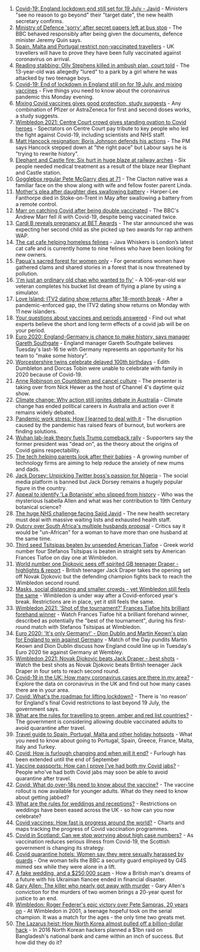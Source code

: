 1. [Covid-19: England lockdown end still set for 19 July - Javid](https://www.bbc.co.uk/news/uk-57643694) - Ministers "see no reason to go beyond" their "target date", the new health secretary confirms.
2. [Ministry of Defence 'sorry' after secret papers left at bus stop](https://www.bbc.co.uk/news/uk-57642108) - The BBC behaved responsibly after being given the documents, defence minister Jeremy Quin says.
3. [Spain, Malta and Portugal restrict non-vaccinated travellers](https://www.bbc.co.uk/news/business-57634932) - UK travellers will have to prove they have been fully vaccinated against coronavirus on arrival.
4. [Reading stabbing: Olly Stephens killed in ambush plan, court told](https://www.bbc.co.uk/news/uk-england-berkshire-57637451) - The 13-year-old was allegedly "lured" to a park by a girl where he was attacked by two teenage boys.
5. [Covid-19: End of lockdown in England still on for 19 July, and mixing vaccines](https://www.bbc.co.uk/news/uk-57640977) - Five things you need to know about the coronavirus pandemic this Monday evening.
6. [Mixing Covid vaccines gives good protection, study suggests](https://www.bbc.co.uk/news/health-57636356) - Any combination of Pfizer or AstraZeneca for first and second doses works, a study suggests.
7. [Wimbledon 2021: Centre Court crowd gives standing ovation to Covid heroes](https://www.bbc.co.uk/sport/av/tennis/57642853) - Spectators on Centre Court pay tribute to key people who led the fight against Covid-19, including scientists and NHS staff.
8. [Matt Hancock resignation: Boris Johnson defends his actions](https://www.bbc.co.uk/news/uk-politics-57641097) - The PM says Hancock stepped down at "the right pace" but Labour says he is "trying to rewrite history".
9. [Elephant and Castle fire: Six hurt in huge blaze at railway arches](https://www.bbc.co.uk/news/uk-england-london-57642027) - Six people needed medical treatment as a result of the blaze near Elephant and Castle station.
10. [Gogglebox regular Pete McGarry dies at 71](https://www.bbc.co.uk/news/entertainment-arts-57641487) - The Clacton native was a familiar face on the show along with wife and fellow foster parent Linda.
11. [Mother's plea after daughter dies swallowing battery](https://www.bbc.co.uk/news/uk-57614838) - Harper-Lee Fanthorpe died in Stoke-on-Trent in May after swallowing a battery from a remote control.
12. [Marr on catching Covid after being double vaccinated](https://www.bbc.co.uk/news/health-57640550) - The BBC's Andrew Marr fell ill with Covid-19, despite being vaccinated twice.
13. [Cardi B reveals pregnancy at BET Awards](https://www.bbc.co.uk/news/entertainment-arts-57635316) - The star announced she was expecting her second child as she picked up two awards for rap anthem WAP.
14. [The cat cafe helping homeless felines](https://www.bbc.co.uk/news/uk-england-london-57599899) - Java Whiskers is London’s latest cat cafe and is currently home to nine felines who have been looking for new owners.
15. [Papua's sacred forest for women only](https://www.bbc.co.uk/news/world-asia-57614836) - For generations women have gathered clams and shared stories in a forest that is now threatened by pollution.
16. ['I'm just an ordinary old chap who wanted to fly'](https://www.bbc.co.uk/news/uk-england-derbyshire-57600677) - A 106-year-old war veteran completes his bucket list dream of flying a plane by using a simulator.
17. [Love Island: ITV2 dating show returns after 18-month break](https://www.bbc.co.uk/news/entertainment-arts-57579114) - After a pandemic-enforced gap, the ITV2 dating show returns on Monday with 11 new islanders.
18. [Your questions about vaccines and periods answered](https://www.bbc.co.uk/news/newsbeat-57616063) - Find out what experts believe the short and long term effects of a covid jab will be on your period.
19. [Euro 2020: England-Germany is chance to make history, says manager Gareth Southgate](https://www.bbc.co.uk/sport/football/57632409) - England manager Gareth Southgate believes Tuesday's last-16 tie with Germany represents an opportunity for his team to "make some history".
20. [Worcestershire twins celebrate delayed 100th birthdays](https://www.bbc.co.uk/news/uk-england-hereford-worcester-57631022) - Edith Dumbleton and Dorcas Tobin were unable to celebrate with family in 2020 because of Covid-19.
21. [Anne Robinson on Countdown and cancel culture](https://www.bbc.co.uk/news/entertainment-arts-57528700) - The presenter is taking over from Nick Hewer as the host of Channel 4's daytime quiz show.
22. [Climate change: Why action still ignites debate in Australia](https://www.bbc.co.uk/news/world-australia-57606398) - Climate change has ended political careers in Australia and action over it remains widely debated.
23. [Pandemic work stress: How I learned to deal with it](https://www.bbc.co.uk/news/business-57572011) - The disruption caused by the pandemic has raised fears of burnout, but workers are finding solutions.
24. [Wuhan lab-leak theory fuels Trump comeback rally](https://www.bbc.co.uk/news/world-us-canada-57616323) - Supporters say the former president was "dead on", as the theory about the origins of Covid gains respectability.
25. [The tech helping parents look after their babies](https://www.bbc.co.uk/news/business-57581501) - A growing number of technology firms are aiming to help reduce the anxiety of new mums and dads.
26. [Jack Dorsey: Unpicking Twitter boss's passion for Nigeria](https://www.bbc.co.uk/news/world-africa-57568370) - The social media platform is banned but Jack Dorsey remains a hugely popular figure in the country.
27. [Appeal to identify 'La Botaniste' who slipped from history](https://www.bbc.co.uk/news/science-environment-57601841) - Who was the mysterious Isabella Allen and what was her contribution to 19th Century botanical science?
28. [The huge NHS challenge facing Sajid Javid](https://www.bbc.co.uk/news/health-57628533) - The new health secretary must deal with massive waiting lists and exhausted health staff.
29. [Outcry over South Africa's multiple husbands proposal](https://www.bbc.co.uk/news/world-africa-57548646) - Critics say it would be "un-African" for a woman to have more than one husband at the same time.
30. [Third seed Tsitsipas beaten by unseeded American Tiafoe](https://www.bbc.co.uk/sport/tennis/57638801) - Greek world number four Stefanos Tsitsipas is beaten in straight sets by American Frances Tiafoe on day one at Wimbledon.
31. [World number one Djokovic sees off spirited GB teenager Draper - highlights & report](https://www.bbc.co.uk/sport/tennis/57633074) - British teenager Jack Draper takes the opening set off Novak Djokovic but the defending champion fights back to reach the Wimbledon second round.
32. [Masks, social distancing and smaller crowds - yet Wimbledon still feels the same](https://www.bbc.co.uk/sport/tennis/57637381) - Wimbledon is under way after a Covid-enforced year's break. Restrictions are in place, yet it still feels the same.
33. [Wimbledon 2021: 'Shot of the tournament?' Frances Tiafoe hits brilliant forehand winner](https://www.bbc.co.uk/sport/av/tennis/57644233) - Watch Frances Tiafoe hit a brilliant forehand winner, described as potentially the "best of the tournament", during his first-round match with Stefanos Tsitsipas at Wimbledon.
34. [Euro 2020: 'It's only Germany!' - Dion Dublin and Martin Keown's plan for England to win against Germany](https://www.bbc.co.uk/sport/av/football/57633426) - Match of the Day pundits Martin Keown and Dion Dublin discuss how England could line up in Tuesday's Euro 2020 tie against Germany at Wembley.
35. [Wimbledon 2021: Novak Djokovic beats Jack Draper - best shots](https://www.bbc.co.uk/sport/av/tennis/57642857) - Watch the best shots as Novak Djokovic beats British teenager Jack Draper in four sets to reach second round.
36. [Covid-19 in the UK: How many coronavirus cases are there in my area?](https://www.bbc.co.uk/news/uk-51768274) - Explore the data on coronavirus in the UK and find out how many cases there are in your area.
37. [Covid: What's the roadmap for lifting lockdown?](https://www.bbc.co.uk/news/explainers-52530518) - There is 'no reason' for England's final Covid restrictions to last beyond 19 July, the government says.
38. [What are the rules for travelling to green, amber and red list countries?](https://www.bbc.co.uk/news/explainers-52544307) - The government is considering allowing double vaccinated adults to avoid quarantine after travel.
39. [Travel guide to Spain, Portugal, Malta and other holiday hotspots](https://www.bbc.co.uk/news/explainers-56997931) - What you need to know about going to Portugal, Spain, Greece, France, Malta, Italy and Turkey.
40. [Covid: How is furlough changing and when will it end?](https://www.bbc.co.uk/news/explainers-52135342) - Furlough has been extended until the end of September
41. [Vaccine passports: How can I prove I've had both my Covid jabs?](https://www.bbc.co.uk/news/explainers-55718553) - People who've had both Covid jabs may soon be able to avoid quarantine after travel.
42. [Covid: What do over-18s need to know about the vaccine?](https://www.bbc.co.uk/news/health-57273875) - The vaccine rollout is now available for younger adults. What do they need to know about getting jabbed?
43. [What are the rules for weddings and receptions?](https://www.bbc.co.uk/news/explainers-52811509) - Restrictions on weddings have been eased across the UK - so how can you now celebrate?
44. [Covid vaccines: How fast is progress around the world?](https://www.bbc.co.uk/news/world-56237778) - Charts and maps tracking the progress of Covid vaccination programmes.
45. [Covid in Scotland: Can we stop worrying about high case numbers?](https://www.bbc.co.uk/news/uk-scotland-57581952) - As vaccination reduces serious illness from Covid-19, the Scottish government is changing its strategy.
46. [Covid quarantine hotels: Women say they were sexually harassed by guards](https://www.bbc.co.uk/news/stories-57609164) - One woman tells the BBC a security guard employed by G4S mimed sex while they were alone in a lift.
47. [A fake wedding, and a $250,000 scam](https://www.bbc.co.uk/news/world-europe-57358241) - How a British man's dreams of a future with his Ukrainian fiancee ended in financial disaster.
48. [Gary Allen: The killer who nearly got away with murder](https://www.bbc.co.uk/news/uk-england-57331321) - Gary Allen's conviction for the murders of two women brings a 20-year quest for justice to an end.
49. [Wimbledon: Roger Federer's epic victory over Pete Sampras, 20 years on](https://www.bbc.co.uk/sport/tennis/57514035) - At Wimbledon in 2001, a teenage hopeful took on the serial champion. It was a match for the ages - the only time two greats met.
50. [The Lazarus heist: How North Korea almost pulled off a billion-dollar hack](https://www.bbc.co.uk/news/stories-57520169) - In 2016 North Korean hackers planned a $1bn raid on Bangladesh's national bank and came within an inch of success. But how did they do it?
